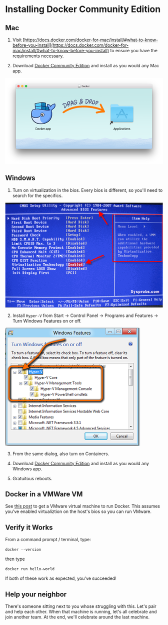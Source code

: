 Installing Docker Community Edition
===================================

Mac
---

1. Visit [https://docs.docker.com/docker-for-mac/install/#what-to-know-before-you-install](https://docs.docker.com/docker-for-mac/install/#what-to-know-before-you-install) to ensure you have the requirements necessary.

2. Download [Docker Community Edition](https://store.docker.com/search?offering=community&type=edition) and install as you would any Mac app.

![Mac Install](mac.png)


Windows
-------

1. Turn on virtualization in the bios.  Every bios is different, so you'll need to search for the specifics.

![Windows Install](windows.gif)

2. Install `Hyper-V` from Start -> Control Panel -> Programs and Features -> Turn Windows Features on or off.

![Hyper-V](hyperv.png)

3. From the same dialog, also turn on Containers.

4. Download [Docker Community Edition](https://store.docker.com/search?offering=community&type=edition) and install as you would any Windows app.

5. Gratuitous reboots.


Docker in a VMWare VM
---------------------

See [this post](https://communities.vmware.com/thread/498837) to get a VMware virtual machine to run Docker.  This assumes you've enabled virtualiztion on the host's bios so you can run VMware.


Verify it Works
---------------

From a command prompt / terminal, type:

`docker --version`

then type

`docker run hello-world`

If both of these work as expected, you've succeeded!


Help your neighbor
------------------

There's someone sitting next to you whose struggling with this.  Let's pair and help each other.  When that machine is running, let's all celebrate and join another team.  At the end, we'll celebrate around the last machine.
